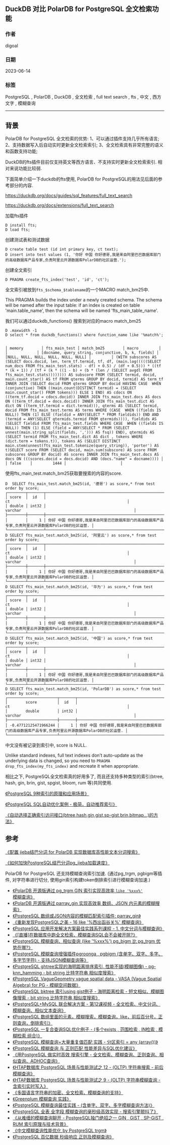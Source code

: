 ## DuckDB 对比 PolarDB for PostgreSQL 全文检索功能      
              
### 作者              
digoal              
              
### 日期              
2023-06-14              
              
### 标签              
PostgreSQL , PolarDB , DuckDB , 全文检索 , full text search , fts , 中文 , 西方文字 , 模糊查询     
              
----              
              
## 背景     
PolarDB for PostgreSQL 全文检索的优势: 1、可以通过插件支持几乎所有语言; 2、支持数据写入后自动实时更新全文检索索引; 3、全文检索具有非常完整的语义和函数支持功能;   
  
DuckDB的fts插件目前仅支持英文等西方语言、不支持实时更新全文检索索引. 相对来说功能比较弱.  
  
下面简单介绍一下duckdb的fts使用, PolarDB for PostgreSQL的用法见后面的参考部分的内容.  
  
https://duckdb.org/docs/guides/sql_features/full_text_search  
  
https://duckdb.org/docs/extensions/full_text_search  
  
加载fts插件  
  
```  
D install fts;  
D load fts;  
```  
  
创建测试表和测试数据  
  
```  
D create table test (id int primary key, ct text);  
D insert into test values (1, '你好 中国 你好德哥,我是来自阿里巴巴数据库部门的高级数据库产品专家,负责阿里云开源数据库PolarDB的社区运营.');  
```  
  
创建全文索引  
  
```  
D PRAGMA create_fts_index('test', 'id', 'ct');  
```  
  
全文索引被放到`fts_$schema_$tablename`的一个MACRO match_bm25中.  
  
This PRAGMA builds the index under a newly created schema. The schema will be named after the input table: if an index is created on table 'main.table_name', then the schema will be named 'fts_main_table_name'.  
  
我们可以通过duckdb_functions() 搜索到对应的macro match_bm25  
  
```  
D .maxwidth -1  
D select * from duckdb_functions() where function_name like '%match%';  
  
  
│ memory        │ fts_main_test │ match_bm25        │ macro         │                                                                                                                          │             │ [docname, query_string, conjunctive, b, k, fields] │ [NULL, NULL, NULL, NULL, NULL, NULL] │         │ (WITH subscores AS (SELECT docs.docid, len, term_tf.termid, tf, df, (main.log(((((SELECT num_docs FROM fts_main_test.stats) - df) + 0.5) / (df + 0.5))) * ((tf * (k + 1)) / (tf + (k * ((1 - b) + (b * (len / (SELECT avgdl FROM fts_main_test.stats)))))))) AS subscore FROM (SELECT termid, docid, main.count_star() AS tf FROM qterms GROUP BY docid, termid) AS term_tf INNER JOIN (SELECT docid FROM qterms GROUP BY docid HAVING CASE  WHEN (conjunctive) THEN ((main.count(DISTINCT termid) = (SELECT main.count_star() FROM tokens))) ELSE 1 END) AS cdocs ON ((term_tf.docid = cdocs.docid)) INNER JOIN fts_main_test.docs AS docs ON ((term_tf.docid = docs.docid)) INNER JOIN fts_main_test.dict AS dict ON ((term_tf.termid = dict.termid))), qterms AS (SELECT termid, docid FROM fts_main_test.terms AS terms WHERE (CASE  WHEN ((fields IS NULL)) THEN (1) ELSE (fieldid = ANY(SELECT * FROM fieldids)) END AND (termid = ANY(SELECT qtermids.termid FROM qtermids)))), fieldids AS (SELECT fieldid FROM fts_main_test.fields WHERE CASE  WHEN ((fields IS NULL)) THEN (1) ELSE (field = ANY(SELECT * FROM (SELECT unnest(main.string_split(fields, ','))) AS fsq)) END), qtermids AS (SELECT termid FROM fts_main_test.dict AS dict , tokens WHERE (dict.term = tokens.t)), tokens AS (SELECT DISTINCT main.stem(unnest(fts_main_test.tokenize(query_string)), 'porter') AS t)SELECT score FROM (SELECT docid, main.sum(subscore) AS score FROM subscores GROUP BY docid) AS scores INNER JOIN fts_main_test.docs AS docs ON (((scores.docid = docs.docid) AND (docs."name" = docname)))) │                  │ false    │         1444 │                        │  
```  
  
使用fts_main_test.match_bm25获取要搜索的内容的score.  
  
```  
D  SELECT fts_main_test.match_bm25(id, '德哥') as score,* from test order by score;  
┌────────┬───────┬──────────────────────────────────────────────────────────────────────────────────────────────────────────┐  
│ score  │  id   │                                                    ct                                                    │  
│ double │ int32 │                                                 varchar                                                  │  
├────────┼───────┼──────────────────────────────────────────────────────────────────────────────────────────────────────────┤  
│        │     1 │ 你好 中国 你好德哥,我是来自阿里巴巴数据库部门的高级数据库产品专家,负责阿里云开源数据库PolarDB的社区运营. │  
└────────┴───────┴──────────────────────────────────────────────────────────────────────────────────────────────────────────┘  
D SELECT fts_main_test.match_bm25(id, '阿里云') as score,* from test order by score;  
┌────────┬───────┬──────────────────────────────────────────────────────────────────────────────────────────────────────────┐  
│ score  │  id   │                                                    ct                                                    │  
│ double │ int32 │                                                 varchar                                                  │  
├────────┼───────┼──────────────────────────────────────────────────────────────────────────────────────────────────────────┤  
│        │     1 │ 你好 中国 你好德哥,我是来自阿里巴巴数据库部门的高级数据库产品专家,负责阿里云开源数据库PolarDB的社区运营. │  
└────────┴───────┴──────────────────────────────────────────────────────────────────────────────────────────────────────────┘  
D SELECT fts_main_test.match_bm25(id, '华为') as score,* from test order by score;  
┌────────┬───────┬──────────────────────────────────────────────────────────────────────────────────────────────────────────┐  
│ score  │  id   │                                                    ct                                                    │  
│ double │ int32 │                                                 varchar                                                  │  
├────────┼───────┼──────────────────────────────────────────────────────────────────────────────────────────────────────────┤  
│        │     1 │ 你好 中国 你好德哥,我是来自阿里巴巴数据库部门的高级数据库产品专家,负责阿里云开源数据库PolarDB的社区运营. │  
└────────┴───────┴──────────────────────────────────────────────────────────────────────────────────────────────────────────┘  
D SELECT fts_main_test.match_bm25(id, '中国') as score,* from test order by score;  
┌────────┬───────┬──────────────────────────────────────────────────────────────────────────────────────────────────────────┐  
│ score  │  id   │                                                    ct                                                    │  
│ double │ int32 │                                                 varchar                                                  │  
├────────┼───────┼──────────────────────────────────────────────────────────────────────────────────────────────────────────┤  
│        │     1 │ 你好 中国 你好德哥,我是来自阿里巴巴数据库部门的高级数据库产品专家,负责阿里云开源数据库PolarDB的社区运营. │  
└────────┴───────┴──────────────────────────────────────────────────────────────────────────────────────────────────────────┘  
D SELECT fts_main_test.match_bm25(id, 'PolarDB') as score,* from test order by score;  
┌──────────────────────┬───────┬──────────────────────────────────────────────────────────────────────────────────────────────────────────┐  
│        score         │  id   │                                                    ct                                                    │  
│        double        │ int32 │                                                 varchar                                                  │  
├──────────────────────┼───────┼──────────────────────────────────────────────────────────────────────────────────────────────────────────┤  
│ -0.47712125471966244 │     1 │ 你好 中国 你好德哥,我是来自阿里巴巴数据库部门的高级数据库产品专家,负责阿里云开源数据库PolarDB的社区运营. │  
└──────────────────────┴───────┴──────────────────────────────────────────────────────────────────────────────────────────────────────────┘  
```  
  
中文没有被记录到索引中, score is NULL.   
  
Unlike standard indexes, full text indexes don’t auto-update as the underlying data is changed, so you need to `PRAGMA drop_fts_index(my_fts_index)` and recreate it when appropriate.  
  
相比之下, PostgreSQL全文检索真的好用多了, 而且还支持多种类型的索引(btree, hash, gin, brin, gist, spgist, bloom, rum 等)共同使用.     
  
[《PostgreSQL 9种索引的原理和应用场景》](../201706/20170627_01.md)    
  
[《PostgreSQL SQL自动优化案例 - 极简，自动推荐索引》](../201801/20180111_02.md)    
  
[《自动选择正确索引访问接口(btree,hash,gin,gist,sp-gist,brin,bitmap...)的方法》](../201706/20170617_01.md)    
   
## 参考  
[《配置 jieba结巴分词 for PolarDB 实现数据库高性能文本分词搜索》](../202212/20221207_02.md)    
  
[《如何加快PostgreSQL结巴分词pg_jieba加载速度》](../201607/20160725_02.md)    
  
PolarDB for PostgreSQL 还支持模糊查询索引加速. (通过pg_trgm, pgbigm等插件, 对字符串进行切分, 使用gin索引构建token倒排索引进行模糊查询加速.)    
- [《PolarDB 开源版通过 pg_trgm GIN 索引实现高效率 `like '%xxx%'` 模糊查询》](../202212/20221221_02.md)    
- [《PolarDB 开源版通过 parray_gin 实现高效率 数组、JSON 内元素的模糊搜索》](../202212/20221217_01.md)    
- [《PostgreSQL 数组或JSON内容的模糊匹配索引插件: parray_gin》](../202110/20211005_01.md)    
- [《重新发现PostgreSQL之美 - 16 like '%西出函谷关%' 模糊查询》](../202106/20210607_01.md)    
- [《PostgreSQL 应用开发解决方案最佳实践系列课程 - 1. 中文分词与模糊查询》](../202105/20210502_01.md)    
- [《[直播]在数据库中跑全文检索、模糊查询SQL会不会被开除?》](../202009/20200913_01.md)    
- [《PostgreSQL 模糊查询、相似查询 (like '%xxx%') pg_bigm 比 pg_trgm 优势在哪?》](../202009/20200912_01.md)    
- [《PostgreSQL 模糊查询增强插件pgroonga , pgbigm (含单字、双字、多字、多字节字符) - 支持JSON模糊查询等》](../202003/20200330_01.md)    
- [《PostgreSQL ghtree实现的海明距离排序索引, 性能不错(模糊图像) - pg-knn_hamming - bit string 比特字符串 相似度搜索》](../202003/20200326_08.md)    
- [《PostgreSQL VagueGeometry vague spatial data - VASA (Vague Spatial Algebra) for PG - 模糊空间数据》](../202003/20200326_02.md)    
- [《PostgreSQL bktree 索引using gist例子 - 海明距离检索 - 短文相似、模糊图像搜索 - bit string 比特字符串 相似度搜索》](../202003/20200324_29.md)    
- [《PostgreSQL+MySQL 联合解决方案 - 第12课视频 - 全文检索、中文分词、模糊查询、相似文本查询》](../202001/20200116_01.md)    
- [《PostgreSQL 数组里面的元素，模糊搜索，模糊查询，like，前后百分号，正则查询，倒排索引》](../201903/20190320_01.md)    
- [《PostgreSQL 一复合查询SQL优化例子 - (多个exists , 范围检索 , IN检索 , 模糊检索 组合)》](../201806/20180612_01.md)    
- [《PostgreSQL 模糊查询+大量重复值匹配 实践 - 分区索引 = any (array())》](../201805/20180502_01.md)    
- [《PostgreSQL 模糊查询 与 正则匹配 性能差异与SQL优化建议》](../201801/20180118_03.md)    
- [《用PostgreSQL 做实时高效 搜索引擎 - 全文检索、模糊查询、正则查询、相似查询、ADHOC查询》](../201712/20171205_02.md)    
- [《HTAP数据库 PostgreSQL 场景与性能测试之 12 - (OLTP) 字符串搜索 - 前后模糊查询》](../201711/20171107_13.md)    
- [《HTAP数据库 PostgreSQL 场景与性能测试之 9 - (OLTP) 字符串模糊查询 - 含索引实时写入》](../201711/20171107_10.md)    
- [《多国语言字符串的加密、全文检索、模糊查询的支持》](../201710/20171020_01.md)    
- [《Greenplum 模糊查询 实践》](../201710/20171016_04.md)    
- [《PostgreSQL 模糊查询最佳实践 - (含单字、双字、多字模糊查询方法)》](../201704/20170426_01.md)    
- [《PostgreSQL 全表 全字段 模糊查询的毫秒级高效实现 - 搜索引擎颤抖了》](../201701/20170106_04.md)    
- [《从难缠的模糊查询聊开 - PostgreSQL独门绝招之一 GIN , GiST , SP-GiST , RUM 索引原理与技术背景》](../201612/20161231_01.md)    
- [《中文模糊查询性能优化 by PostgreSQL trgm》](../201605/20160506_02.md)    
- [《PostgreSQL 百亿数据 秒级响应 正则及模糊查询》](../201603/20160302_01.md)    
  
  
